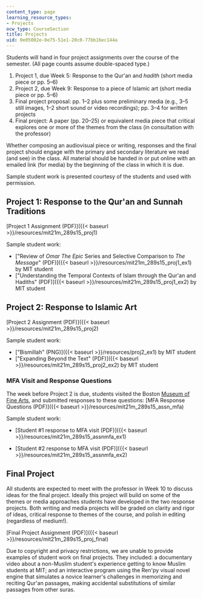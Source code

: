 ```yaml
---
content_type: page
learning_resource_types:
- Projects
ocw_type: CourseSection
title: Projects
uid: 0e05002e-0e75-51e1-20c0-77bb16ec144a
---
```


Students will hand in four project assignments over the course of the semester. (All page counts assume double-spaced type.)

1.  Project 1, due Week 5: Response to the Qur'an and _hadith_ (short media piece or pp. 5–6)
2.  Project 2, due Week 9: Response to a piece of Islamic art (short media piece or pp. 5–6)
3.  Final project proposal: pp. 1–2 plus some preliminary media (e.g., 3–5 still images, 1–2 short sound or video recordings); pp. 3–4 for written projects
4.  Final project: A paper (pp. 20–25) or equivalent media piece that critical explores one or more of the themes from the class (in consultation with the professor)

Whether composing an audiovisual piece or writing, responses and the final project should engage with the primary and secondary literature we read (and see) in the class. All material should be handed in or put online with an emailed link (for media) by the beginning of the class in which it is due.

Sample student work is presented courtesy of the students and used with permission.

Project 1: Response to the Qur'an and Sunnah Traditions
-------------------------------------------------------

[Project 1 Assignment (PDF)]({{< baseurl >}}/resources/mit21m_289s15_proj1)

Sample student work:

*   ["Review of _Omar The Epic_ Series and Selective Comparison to _The Message_" (PDF)]({{< baseurl >}}/resources/mit21m_289s15_proj1_ex1) by MIT student
*   ["Understanding the Temporal Contexts of Islam through the Qur'an and Hadiths" (PDF)]({{< baseurl >}}/resources/mit21m_289s15_proj1_ex2) by MIT student

Project 2: Response to Islamic Art
----------------------------------

[Project 2 Assignment (PDF)]({{< baseurl >}}/resources/mit21m_289s15_proj2)

Sample student work:

*   ["Bismillah" (PNG)]({{< baseurl >}}/resources/proj2_ex1) by MIT student
*   ["Expanding Beyond the Text" (PDF)]({{< baseurl >}}/resources/mit21m_289s15_proj2_ex2) by MIT student

### MFA Visit and Response Questions

The week before Project 2 is due, students visited the Boston [Museum of Fine Arts](http://www.mfa.org/), and submitted responses to these questions: [MFA Response Questions (PDF)]({{< baseurl >}}/resources/mit21m_289s15_assn_mfa)

Sample student work:

*   [Student #1 response to MFA visit (PDF)]({{< baseurl >}}/resources/mit21m_289s15_assnmfa_ex1)

*   [Student #2 response to MFA visit (PDF)]({{< baseurl >}}/resources/mit21m_289s15_assnmfa_ex2)

Final Project
-------------

All students are expected to meet with the professor in Week 10 to discuss ideas for the final project. Ideally this project will build on some of the themes or media approaches students have developed in the two response projects. Both writing and media projects will be graded on clarity and rigor of ideas, critical response to themes of the course, and polish in editing (regardless of medium!).

[Final Project Assignment (PDF)]({{< baseurl >}}/resources/mit21m_289s15_proj_final)

Due to copyright and privacy restrictions, we are unable to provide examples of student work on final projects. They included: a documentary video about a non-Muslim student's experience getting to know Muslim students at MIT; and an interactive program using the Ren'py visual novel engine that simulates a novice learner's challenges in memorizing and reciting Qur'an passages, making accidental substitutions of similar passages from other suras.